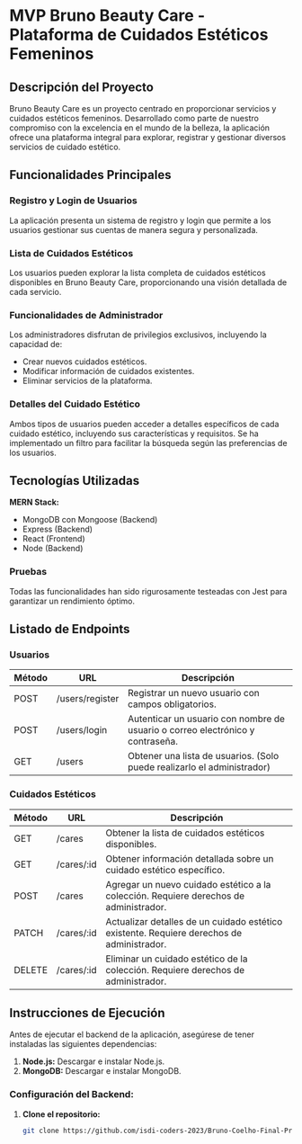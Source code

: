 # MVP Bruno Beauty Care - Plataforma de Cuidados Estéticos Femeninos

## Descripción del Proyecto

Bruno Beauty Care es un proyecto centrado en proporcionar servicios y cuidados estéticos femeninos. Desarrollado como parte de nuestro compromiso con la excelencia en el mundo de la belleza, la aplicación ofrece una plataforma integral para explorar, registrar y gestionar diversos servicios de cuidado estético.

## Funcionalidades Principales

### Registro y Login de Usuarios

La aplicación presenta un sistema de registro y login que permite a los usuarios gestionar sus cuentas de manera segura y personalizada.

### Lista de Cuidados Estéticos

Los usuarios pueden explorar la lista completa de cuidados estéticos disponibles en Bruno Beauty Care, proporcionando una visión detallada de cada servicio.

### Funcionalidades de Administrador

Los administradores disfrutan de privilegios exclusivos, incluyendo la capacidad de:

- Crear nuevos cuidados estéticos.
- Modificar información de cuidados existentes.
- Eliminar servicios de la plataforma.

### Detalles del Cuidado Estético

Ambos tipos de usuarios pueden acceder a detalles específicos de cada cuidado estético, incluyendo sus características y requisitos. Se ha implementado un filtro para facilitar la búsqueda según las preferencias de los usuarios.

## Tecnologías Utilizadas

**MERN Stack:**

- MongoDB con Mongoose (Backend)
- Express (Backend)
- React (Frontend)
- Node (Backend)

### Pruebas

Todas las funcionalidades han sido rigurosamente testeadas con Jest para garantizar un rendimiento óptimo.

## Listado de Endpoints

### Usuarios

| Método | URL             | Descripción                                                                    |
| ------ | --------------- | ------------------------------------------------------------------------------ |
| POST   | /users/register | Registrar un nuevo usuario con campos obligatorios.                            |
| POST   | /users/login    | Autenticar un usuario con nombre de usuario o correo electrónico y contraseña. |
| GET    | /users          | Obtener una lista de usuarios. (Solo puede realizarlo el administrador)        |

### Cuidados Estéticos

| Método | URL        | Descripción                                                                               |
| ------ | ---------- | ----------------------------------------------------------------------------------------- |
| GET    | /cares     | Obtener la lista de cuidados estéticos disponibles.                                       |
| GET    | /cares/:id | Obtener información detallada sobre un cuidado estético específico.                       |
| POST   | /cares     | Agregar un nuevo cuidado estético a la colección. Requiere derechos de administrador.     |
| PATCH  | /cares/:id | Actualizar detalles de un cuidado estético existente. Requiere derechos de administrador. |
| DELETE | /cares/:id | Eliminar un cuidado estético de la colección. Requiere derechos de administrador.         |

## Instrucciones de Ejecución

Antes de ejecutar el backend de la aplicación, asegúrese de tener instaladas las siguientes dependencias:

1. **Node.js:** Descargar e instalar Node.js.
2. **MongoDB:** Descargar e instalar MongoDB.

### Configuración del Backend:

1. **Clone el repositorio:**
   ```bash
   git clone https://github.com/isdi-coders-2023/Bruno-Coelho-Final-Project-back-202309-mad
   ```
